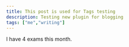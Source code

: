 ```yaml
---
title: This post is used for Tags testing
description: Testing new plugin for blogging
tags: ["me","writing"]
---
```

I have 4 exams this month.